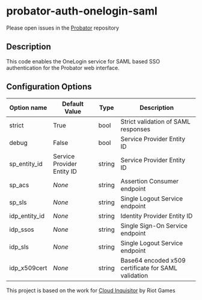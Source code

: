 # probator-auth-onelogin-saml

Please open issues in the [Probator](https://gitlab.com/probator/probator/issues/new?labels=auth-onelogin-saml) repository

## Description

This code enables the OneLogin service for SAML based SSO authentication for the Probator web interface.

## Configuration Options

| Option name       | Default Value                 | Type      | Description                                           |
|-------------------|-------------------------------|-----------|-------------------------------------------------------|
| strict            | True                          | bool      | Strict validation of SAML responses                   |
| debug             | False                         | bool      | Service Provider Entity ID                            |
| sp\_entity\_id    | Service Provider Entity ID    | string    | Service Provider Entity ID                            |
| sp\_acs           | *None*                        | string    | Assertion Consumer endpoint                           |
| sp\_sls           | *None*                        | string    | Single Logout Service endpoint                        |
| idp\_entity\_id   | *None*                        | string    | Identity Provider Entity ID                           |
| idp\_ssos         | *None*                        | string    | Single Sign-On Service endpoint                       |
| idp\_sls          | *None*                        | string    | Single Logout Service endpoint                        |
| idp\_x509cert     | *None*                        | string    | Base64 encoded x509 certificate for SAML validation   |

This project is based on the work for [Cloud Inquisitor](https://github.com/RiotGames/cloud-inquisitor) by Riot Games
